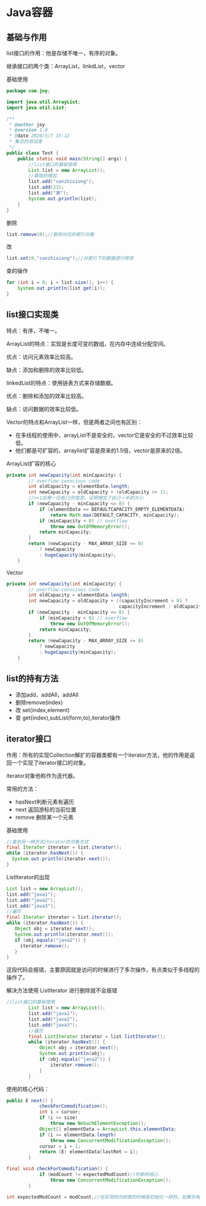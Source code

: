 # Java容器

## 基础与作用

list接口的作用：他是存储不唯一，有序的对象。

继承接口的两个类：ArrayList，linkdList，vector

基础使用

```java
package com.joy;

import java.util.ArrayList;
import java.util.List;

/**
 * @author joy
 * @version 1.0
 * @date 2020/5/7 15:12
 * 集合的测试类
 */
public class Test {
    public static void main(String[] args) {
        //list接口的基础使用
        List list = new ArrayList();
        //基础的增加
        list.add("sanzhixiong");
        list.add(23);
        list.add("男");
        System.out.println(list);
    }
}
```

删除

```java
list.remove(0);//删除对应的索引对象
```

改

```java
list.set(0,"sanzhixiong");//对索引下的数据进行修改
```

查的操作

```java
for (int i = 0; i < list.size(); i++) {
    System.out.println(list.get(i));
}
```

## list接口实现类

特点：有序，不唯一。

ArrayList的特点：实现是长度可变的数组，在内存中连续分配空间。

优点：访问元素效率比较高。

缺点：添加和删除的效率比较低。

linkedList的特点：使用链表方式来存储数据。

优点：删除和添加的效率比较高。

缺点：访问数据的效率比较低。

Vector的特点和ArrayList一样，但是两者之间也有区别：

- 在多线程的使用中，arrayList不是安全的，vector它是安全的不过效率比较低。
- 他们都是可扩容的，arraylist扩容是原来的1.5倍，vector是原来的2倍。

ArrayList扩容的核心

```java
private int newCapacity(int minCapacity) {
        // overflow-conscious code
        int oldCapacity = elementData.length;
        int newCapacity = oldCapacity + (oldCapacity >> 1);
    	//>>1右移一位是/2的意思，证明增加了自己一半的大小
        if (newCapacity - minCapacity <= 0) {
            if (elementData == DEFAULTCAPACITY_EMPTY_ELEMENTDATA)
                return Math.max(DEFAULT_CAPACITY, minCapacity);
            if (minCapacity < 0) // overflow
                throw new OutOfMemoryError();
            return minCapacity;
        }
        return (newCapacity - MAX_ARRAY_SIZE <= 0)
            ? newCapacity
            : hugeCapacity(minCapacity);
    }
```

Vector

```java
private int newCapacity(int minCapacity) {
        // overflow-conscious code
        int oldCapacity = elementData.length;
        int newCapacity = oldCapacity + ((capacityIncrement > 0) ?
                                         capacityIncrement : oldCapacity);//这里是核心的地方是2倍
        if (newCapacity - minCapacity <= 0) {
            if (minCapacity < 0) // overflow
                throw new OutOfMemoryError();
            return minCapacity;
        }
        return (newCapacity - MAX_ARRAY_SIZE <= 0)
            ? newCapacity
            : hugeCapacity(minCapacity);
    }
```



## list的持有方法

- 添加add，addAll，addAll
- 删除remove(index)
- 改 set(index,element)
- 查 get(index),subList(form,to),iterator操作

## iterator接口

作用：所有的实现Collection解扩的容器类都有一个iterator方法，他的作用是返回一个实现了iterator接口的对象。

iterator对象他称作为迭代器。

常用的方法：

- hasNext判断元素有遍历
- next 返回游标的当前位置
- remove 删除某一个元素

基础使用

```java
//查的另一种方式iterator的对象方式
final Iterator iterator = list.iterator();
while (iterator.hasNext()) {
  System.out.println(iterator.next());
}
```

ListIterator的出现

```java
List list = new ArrayList();
list.add("java1");
list.add("java2");
list.add("java3");
//遍历
final Iterator iterator = list.iterator();
while (iterator.hasNext()) {
   Object obj = iterator.next();
   System.out.println(iterator.next());
   if (obj.equals("java2")) {
     iterator.remove();
   }
}
```

这段代码会报错，主要原因就是访问的时候进行了多次操作，有点类似于多线程的操作了。

解决方法使用 ListIterator 进行删除就不会报错

```java
//list接口的基础使用
        List list = new ArrayList();
        list.add("java1");
        list.add("java2");
        list.add("java3");
        //遍历
        final ListIterator iterator = list.listIterator();
        while (iterator.hasNext()) {
            Object obj = iterator.next();
            System.out.println(obj);
            if (obj.equals("java2")) {
                iterator.remove();
            }
        }
```

使用的核心代码：

```java
public E next() {
            checkForComodification();
            int i = cursor;
            if (i >= size)
                throw new NoSuchElementException();
            Object[] elementData = ArrayList.this.elementData;
            if (i >= elementData.length)
                throw new ConcurrentModificationException();
            cursor = i + 1;
            return (E) elementData[lastRet = i];
        }
```

```java
final void checkForComodification() {
            if (modCount != expectedModCount)//判断的核心
                throw new ConcurrentModificationException();
        }
```

```java
int expectedModCount = modCount;//在实现的内部类的时候是初始化一样的，如果你有删除或者添加的时候会有改变这个数值的行为所以会报错
```

